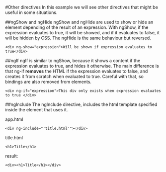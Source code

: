 #Other directives
In this example we will see other directives that might be useful in some situations.

##ngShow and ngHide
ngShow and ngHide are used to show or hide an element depending of the result of an expression. With ngShow, if the expression evaluates to true, it will be showed, and if it evaluates to false, it will be hidden by CSS. The ngHide is the same behaviour but reversed.

    <div ng-show="expression">Will be shown if expression evaluates to true</div>

##ngIf
ngIf is similar to ngShow, because it shows a content if the expression evaluates to true, and hides it otherwise. The main difference is that ng-if **removes** the HTML if the expression evaluates to false, and creates it from scratch when evaluated to true. Careful with that, so bindings are also removed from elements.

    <div ng-if="expression">This div only exists when expression evaluates to true </div>

##ngInclude
The ngInclude directive, includes the html template specified inside the element that uses it.

app.html

    <div ng-include="'title.html'"></div>

title.html

    <h1>Title</h1>

result:

    <div><h1>Title</h1></div>